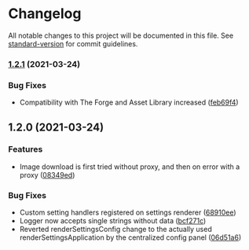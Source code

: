 # Changelog

All notable changes to this project will be documented in this file. See [standard-version](https://github.com/conventional-changelog/standard-version) for commit guidelines.

### [1.2.1](https://github.com/VTTAssets/vtta-core/compare/v1.2.0...v1.2.1) (2021-03-24)


### Bug Fixes

* Compatibility with The Forge and Asset Library increased ([feb69f4](https://github.com/VTTAssets/vtta-core/commit/feb69f4f7f48795d819c983708f2fc66b07052d4))

## 1.2.0 (2021-03-24)

### Features

- Image download is first tried without proxy, and then on error with a proxy ([08349ed](https://github.com/VTTAssets/vtta-core/commit/08349ed0c5c8efd803b64ebccb4abebf1bf06c7f))

### Bug Fixes

- Custom setting handlers registered on settings renderer ([68910ee](https://github.com/VTTAssets/vtta-core/commit/68910ee55e2d8e7a7399c667ae04126ae799513f))
- Logger now accepts single strings without data ([bcf271c](https://github.com/VTTAssets/vtta-core/commit/bcf271c0e9680dbad5a271d22d7f278842c1b461))
- Reverted renderSettingsConfig change to the actually used renderSettingsApplication by the centralized config panel ([06d51a6](https://github.com/VTTAssets/vtta-core/commit/06d51a6eb2cd3729bc6dd9cef449014736037538))

